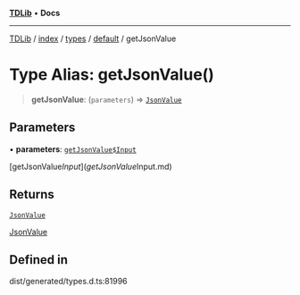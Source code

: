 [**TDLib**](../../../../../../README.md) • **Docs**

***

[TDLib](../../../../../../modules.md) / [index](../../../../../README.md) / [types](../../../README.md) / [default](../README.md) / getJsonValue

# Type Alias: getJsonValue()

> **getJsonValue**: (`parameters`) => [`JsonValue`](JsonValue.md)

## Parameters

• **parameters**: [`getJsonValue$Input`](getJsonValue$Input.md)

[getJsonValue$Input](getJsonValue$Input.md)

## Returns

[`JsonValue`](JsonValue.md)

[JsonValue](JsonValue.md)

## Defined in

dist/generated/types.d.ts:81996
